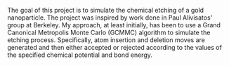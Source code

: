 The goal of this project is to simulate the chemical etching of a gold nanoparticle. The project was inspired by work done in Paul Alivisatos' group at Berkeley.
My approach, at least initially, has been to use a Grand Canonical Metropolis Monte Carlo (GCMMC) algorithm to simulate the etching process. Specifically, atom
insertion and deletion moves are generated and then either accepted or rejected according to the values of the specified chemical potential and bond energy.
